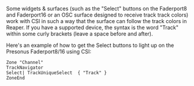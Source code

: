 Some widgets & surfaces (such as the "Select" buttons on the Faderport8 and Faderport16 or an OSC surface designed to receive track track colors) work with CSI in such a way that the surface can follow the track colors in Reaper. If you have a supported device, the syntax is the word "Track" within some curly brackets (leave a space before and after). 

Here's an example of how to get the Select buttons to light up on the Presonus Faderport8/16 using CSI: 
```
Zone "Channel"
TrackNavigator
Select| TrackUniqueSelect  { "Track" }
ZoneEnd
```